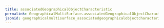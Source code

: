 ```yaml
---
title: associatedGeographicalObjectCharacteristic
permalink: GeographicalMultiSurface.associatedGeographicalObjectCharacteristic.html
jsonid: geographicalmultisurface_associatedgeographicalobjectcharacteristic
---
```

